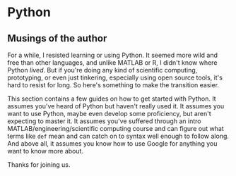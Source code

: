 # Python

## Musings of the author
For a while, I resisted learning or using Python. It seemed more wild and free than other languages, and unlike MATLAB or R, I didn't know where Python *lived*. But if you're doing any kind of scientific computing, prototyping, or even just tinkering, especially using open source tools, it's hard to resist for long. So here's something to make the transition easier.

This section contains a few guides on how to get started with Python. It assumes you've heard of Python but haven't really used it. It assumes you want to use Python, maybe even develop some proficiency, but aren't expecting to master it. It assumes you've suffered through an intro MATLAB/engineering/scientific computing course and can figure out what terms like `def` mean and can catch on to syntax well enough to follow along. And above all, it assumes you know how to use Google for anything you want to know more about. 

Thanks for joining us.